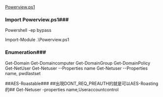 [Powerview.ps1](https://github.com/PowerShellMafia/PowerSploit/tree/master/Recon)
### Import Powerview.ps1###
Powershell -ep bypass

Import-Module .\Powerview.ps1  

### Enumeration###
Get-Domain
Get-Domaincomputer
Get-DomainGroup
Get-DomainPolicy
Get-NetUser
Get-Netuser --Properties name
Get-Netuser --Properties name, pwdlastset

##AES-Roastable###
##出現DONT_REQ_PREAUTH的就是可以AES-Roasting的##
Get-Netuser -properties name,Useraccountcontrol






